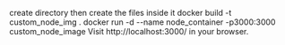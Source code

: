 create directory then create the files inside it
docker build -t custom_node_img .
docker run -d --name node_container -p3000:3000 custom_node_image
Visit http://localhost:3000/ in your browser.
